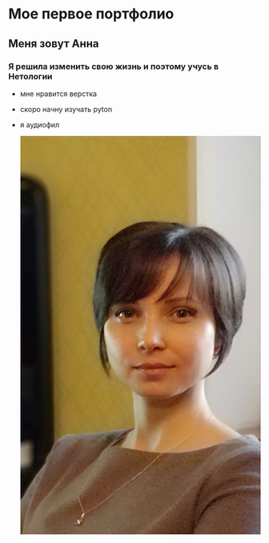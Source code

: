# Мое первое портфолио

## Меня зовут Анна

### Я решила изменить свою жизнь и поэтому учусь в Нетологии

- мне нравится верстка
- скоро начну изучать pyton
- я аудиофил
  
  ![](IMG_20210707_223729.jpg)